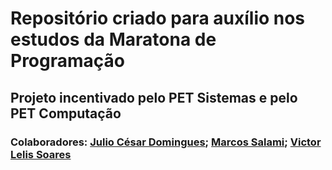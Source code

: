 # Repositório criado para auxílio nos estudos da Maratona de Programação
## Projeto incentivado pelo PET Sistemas e pelo PET Computação
### Colaboradores: [Julio César Domingues](https://github.com/JuliocesarDS); [Marcos Salami](https://github.com/marcossalami); [Victor Lelis Soares](https://github.com/victorlelissoares)
